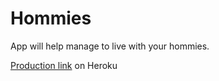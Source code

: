 # Hommies

App will help manage to live with your hommies.

[Production link](https://vast-mesa-16695.herokuapp.com/) on Heroku
